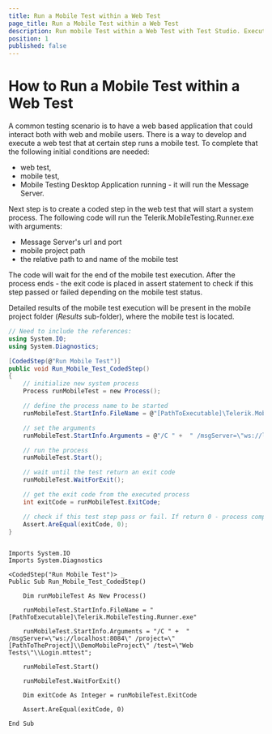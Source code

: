 ```yaml
---
title: Run a Mobile Test within a Web Test
page_title: Run a Mobile Test within a Web Test
description: Run mobile Test within a Web Test with Test Studio. Execute mobile test as step in a web test in Test Studio. Run Mobiletests as part of a Test Studio web project. Integrate Mobile testing with Test Studio web tests. 
position: 1
published: false
---
```

# How to Run a Mobile Test within a Web Test

A common testing scenario is to have a web based application that could interact both with web and mobile users. There is a way to develop and execute a web test that at certain step runs a mobile test. To complete that the following initial conditions are needed:

 - web test,
 - mobile test,
 - Mobile Testing Desktop Application running - it will run the Message Server.

Next step is to create a coded step in the web test that will start a system process. The following code will run the Telerik.MobileTesting.Runner.exe with arguments: 

 - Message Server's url and port
 - mobile project path
 - the relative path to and name of the mobile test

The code will wait for the end of the mobile test execution. After the process ends - the exit code is placed in assert statement to check if this step passed or failed depending on the mobile test status.

Detailed results of the mobile test execution will be present in the mobile project folder (*Results* sub-folder), where the mobile test is located. 

```C#
// Need to include the references:
using System.IO;
using System.Diagnostics;

[CodedStep(@"Run Mobile Test")]
public void Run_Mobile_Test_CodedStep()
{
    // initialize new system process
    Process runMobileTest = new Process();

    // define the process name to be started
    runMobileTest.StartInfo.FileName = @"[PathToExecutable]\Telerik.MobileTesting.Runner.exe";

    // set the arguments
    runMobileTest.StartInfo.Arguments = @"/C " +  " /msgServer=\"ws://localhost:8084\" /project=\"[PathToTheProject]\\DemoMobileProject\" /test=\"Web Tests\"\\Login.mttest";

    // run the process
    runMobileTest.Start();

    // wait until the test return an exit code
    runMobileTest.WaitForExit();

    // get the exit code from the executed process 
    int exitCode = runMobileTest.ExitCode;

    // check if this test step pass or fail. If return 0 - process complete normally, else - process fould.
    Assert.AreEqual(exitCode, 0);
}
```
```VB

Imports System.IO
Imports System.Diagnostics

<CodedStep("Run Mobile Test")> _
Public Sub Run_Mobile_Test_CodedStep()

    Dim runMobileTest As New Process()

    runMobileTest.StartInfo.FileName = "[PathToExecutable]\Telerik.MobileTesting.Runner.exe"

    runMobileTest.StartInfo.Arguments = "/C " +  " /msgServer=\"ws://localhost:8084\" /project=\"[PathToTheProject]\\DemoMobileProject\" /test=\"Web Tests\"\\Login.mttest";

    runMobileTest.Start()

    runMobileTest.WaitForExit()

    Dim exitCode As Integer = runMobileTest.ExitCode		

    Assert.AreEqual(exitCode, 0)

End Sub
```

